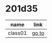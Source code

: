 # 201d35
|  name | link |
------------| -------------
|class01    | [go to ](https://ayhamazraq.github.io/reading-notes/class01)        |
       